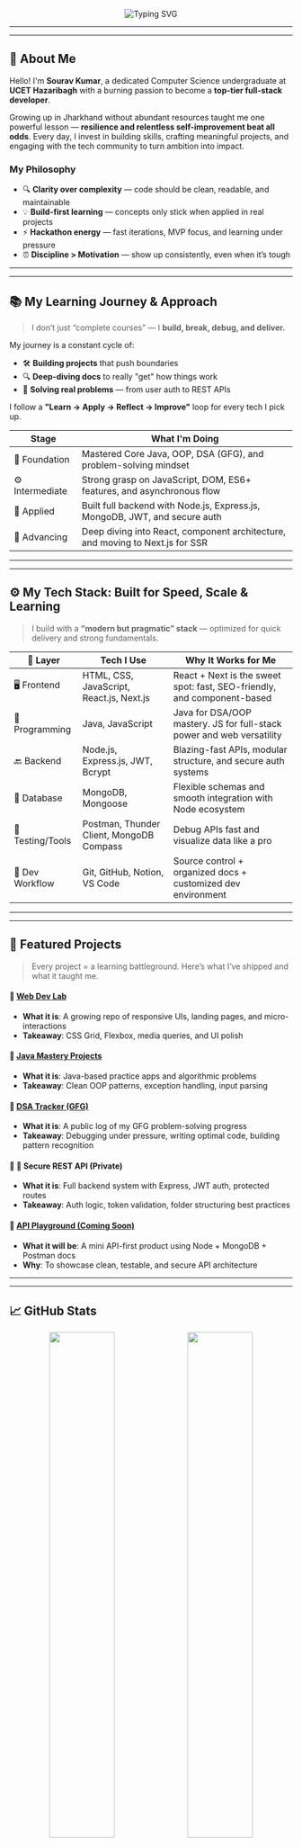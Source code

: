 <!-- 🚀 Welcome Banner -->
<p align="center">
  <img 
    src="https://readme-typing-svg.herokuapp.com?font=JetBrains+Mono&weight=700&size=30&pause=1000&color=FF4C4C&center=true&vCenter=true&width=600&lines=Hey+there!+I’m+Sourav+Kumar+🎓;CSE+Student+@+UCET+Hazaribagh;Java+%26+DSA+Learner+🧠;A+Passionate+Tech+Explorer+🚀;Full-Stack+Web+Dev+Enthusiast+🌐;Aspiring+App+Developer+📱;Cloud+Computing+Explorer+☁️" 
    alt="Typing SVG" 
  />
</p>

---
---

## 👋 **About Me**

Hello! I'm **Sourav Kumar**, a dedicated Computer Science undergraduate at **UCET Hazaribagh** with a burning passion to become a **top-tier full-stack developer**.

Growing up in Jharkhand without abundant resources taught me one powerful lesson — **resilience and relentless self-improvement beat all odds**. Every day, I invest in building skills, crafting meaningful projects, and engaging with the tech community to turn ambition into impact.

### My Philosophy  
- 🔍 **Clarity over complexity** — code should be clean, readable, and maintainable  
- 💡 **Build-first learning** — concepts only stick when applied in real projects  
- ⚡ **Hackathon energy** — fast iterations, MVP focus, and learning under pressure  
- ⏰ **Discipline > Motivation** — show up consistently, even when it’s tough  

---
---

## 📚 My Learning Journey & Approach

> I don’t just “complete courses” — I **build, break, debug, and deliver.**

My journey is a constant cycle of:
- 🛠️ **Building projects** that push boundaries
- 🔍 **Deep-diving docs** to really "get" how things work
- 🎯 **Solving real problems** — from user auth to REST APIs

I follow a **"Learn → Apply → Reflect → Improve"** loop for every tech I pick up.

| Stage        | What I'm Doing                                                                 |
|--------------|---------------------------------------------------------------------------------|
| 🧱 Foundation | Mastered Core Java, OOP, DSA (GFG), and problem-solving mindset                |
| ⚙️ Intermediate | Strong grasp on JavaScript, DOM, ES6+ features, and asynchronous flow          |
| 🧪 Applied     | Built full backend with Node.js, Express.js, MongoDB, JWT, and secure auth     |
| 🚀 Advancing   | Deep diving into React, component architecture, and moving to Next.js for SSR |


---
---

## ⚙️ **My Tech Stack: Built for Speed, Scale & Learning**
> I build with a **“modern but pragmatic” stack** — optimized for quick delivery and strong fundamentals.

| 🧩 Layer         | Tech I Use                                     | Why It Works for Me                                                                 |
|------------------|------------------------------------------------|--------------------------------------------------------------------------------------|
| 🖥️ Frontend      | HTML, CSS, JavaScript, React.js, Next.js       | React + Next is the sweet spot: fast, SEO-friendly, and component-based             |
| 🧠 Programming   | Java, JavaScript                               | Java for DSA/OOP mastery. JS for full-stack power and web versatility               |
| 🔙 Backend       | Node.js, Express.js, JWT, Bcrypt               | Blazing-fast APIs, modular structure, and secure auth systems                       |
| 🧬 Database      | MongoDB, Mongoose                              | Flexible schemas and smooth integration with Node ecosystem                         |
| 🧪 Testing/Tools | Postman, Thunder Client, MongoDB Compass       | Debug APIs fast and visualize data like a pro                                       |
| 🧰 Dev Workflow  | Git, GitHub, Notion, VS Code                   | Source control + organized docs + customized dev environment                        |

---
---

## 💼 Featured Projects

> Every project = a learning battleground. Here’s what I’ve shipped and what it taught me.

#### 🔹 [Web Dev Lab](https://github.com/sourav-kumar-357/web-dev-projects)
- **What it is**: A growing repo of responsive UIs, landing pages, and micro-interactions
- **Takeaway**: CSS Grid, Flexbox, media queries, and UI polish

#### 🔹 [Java Mastery Projects](https://github.com/sourav-kumar-357/Java-Learning-Codes)
- **What it is**: Java-based practice apps and algorithmic problems
- **Takeaway**: Clean OOP patterns, exception handling, input parsing

#### 🔹 [DSA Tracker (GFG)](https://github.com/sourav-kumar-357/DSA-GFG)
- **What it is**: A public log of my GFG problem-solving progress
- **Takeaway**: Debugging under pressure, writing optimal code, building pattern recognition

#### 🔹 🔐 Secure REST API (Private)
- **What it is**: Full backend system with Express, JWT auth, protected routes
- **Takeaway**: Auth logic, token validation, folder structuring best practices

#### 🧪 [API Playground (Coming Soon)]()
- **What it will be**: A mini API-first product using Node + MongoDB + Postman docs
- **Why**: To showcase clean, testable, and secure API architecture

---
---

## 📈 GitHub Stats

<p align="center">
  <img src="https://github-readme-stats.vercel.app/api?username=sourav-kumar-357&show_icons=true&theme=radical&hide_border=true" width="48%" />
  <img src="https://github-readme-streak-stats.herokuapp.com?user=sourav-kumar-357&theme=radical&hide_border=true" width="48%" />
</p>
<p align="center">
  <img src="https://github-readme-stats.vercel.app/api/top-langs/?username=sourav-kumar-357&layout=compact&theme=radical&hide_border=true" width="48%" />
</p>

---
---

## 🎯 2024–25 Roadmap

- ✅ Master Java, DSA, OOP  
- 🔐 Backend APIs + Auth systems  
- ⚛️ React + Next.js full-stack apps  
- 🧱 CI/CD and deployed projects  
- 🏆 Hackathons (2–3 MVPs)  
- 💼 Remote internships  
- 🌍 Open-source contributions  
- 💡 Building personal brand

---
---

## 🤝 Connect with Me

<p align="center">
  <a href="https://github.com/sourav-kumar-357"><img src="https://img.shields.io/badge/GitHub-181717?style=for-the-badge&logo=github&logoColor=white" /></a>
  <a href="https://linkedin.com/in/souravkumar1976"><img src="https://img.shields.io/badge/LinkedIn-0A66C2?style=for-the-badge&logo=linkedin&logoColor=white" /></a>
</p>

---

## 💬 Final Words

Thanks for stopping by!  
I’m not just coding for the sake of it — I’m here to **build meaningful projects, share knowledge openly, and grow relentlessly**.  

Let’s make the next big thing happen **together**.
